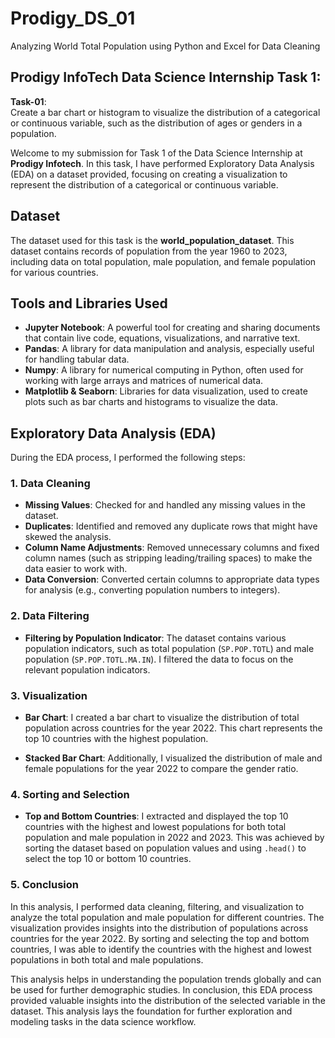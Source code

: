# Prodigy_DS_01
Analyzing World Total Population using Python and Excel for Data Cleaning

## Prodigy InfoTech Data Science Internship Task 1:
**Task-01**:  
Create a bar chart or histogram to visualize the distribution of a categorical or continuous variable, such as the distribution of ages or genders in a population.

Welcome to my submission for Task 1 of the Data Science Internship at **Prodigy Infotech**. In this task, I have performed Exploratory Data Analysis (EDA) on a dataset provided, focusing on creating a visualization to represent the distribution of a categorical or continuous variable.

## Dataset
The dataset used for this task is the **world_population_dataset**. This dataset contains records of population from the year 1960 to 2023, including data on total population, male population, and female population for various countries.

## Tools and Libraries Used
- **Jupyter Notebook**: A powerful tool for creating and sharing documents that contain live code, equations, visualizations, and narrative text.
- **Pandas**: A library for data manipulation and analysis, especially useful for handling tabular data.
- **Numpy**: A library for numerical computing in Python, often used for working with large arrays and matrices of numerical data.
- **Matplotlib & Seaborn**: Libraries for data visualization, used to create plots such as bar charts and histograms to visualize the data.

## Exploratory Data Analysis (EDA)

During the EDA process, I performed the following steps:

### 1. Data Cleaning
- **Missing Values**: Checked for and handled any missing values in the dataset.
- **Duplicates**: Identified and removed any duplicate rows that might have skewed the analysis.
- **Column Name Adjustments**: Removed unnecessary columns and fixed column names (such as stripping leading/trailing spaces) to make the data easier to work with.
- **Data Conversion**: Converted certain columns to appropriate data types for analysis (e.g., converting population numbers to integers).

### 2. Data Filtering
- **Filtering by Population Indicator**: The dataset contains various population indicators, such as total population (`SP.POP.TOTL`) and male population (`SP.POP.TOTL.MA.IN`). I filtered the data to focus on the relevant population indicators.
  
### 3. Visualization
- **Bar Chart**: I created a bar chart to visualize the distribution of total population across countries for the year 2022. This chart represents the top 10 countries with the highest population.
  
- **Stacked Bar Chart**: Additionally, I visualized the distribution of male and female populations for the year 2022 to compare the gender ratio.

### 4. Sorting and Selection
- **Top and Bottom Countries**: I extracted and displayed the top 10 countries with the highest and lowest populations for both total population and male population in 2022 and 2023. This was achieved by sorting the dataset based on population values and using `.head()` to select the top 10 or bottom 10 countries.

### 5. Conclusion
In this analysis, I performed data cleaning, filtering, and visualization to analyze the total population and male population for different countries. The visualization provides insights into the distribution of populations across countries for the year 2022. By sorting and selecting the top and bottom countries, I was able to identify the countries with the highest and lowest populations in both total and male populations.

This analysis helps in understanding the population trends globally and can be used for further demographic studies.
In conclusion, this EDA process provided valuable insights into the distribution of the selected variable in the dataset. This analysis lays the foundation for further exploration and modeling tasks in the data science workflow.
